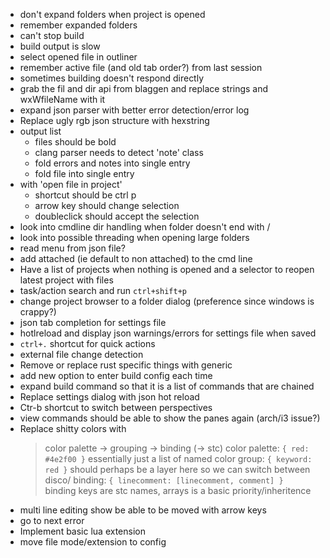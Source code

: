 * don't expand folders when project is opened
* remember expanded folders
* can't stop build
* build output is slow
* select opened file in outliner
* remember active file (and old tab order?) from last session
* sometimes building doesn't respond directly
* grab the fil and dir api from blaggen and replace strings and wxWfileName with it
* expand json parser with better error detection/error log
* Replace ugly rgb json structure with hexstring
* output list
	- files should be bold
	- clang parser needs to detect 'note' class
	- fold errors and notes into single entry
	- fold file into single entry
* with 'open file in project'
	- shortcut should be ctrl p
	- arrow key should change selection
	- doubleclick should accept the selection
* look into cmdline dir handling when folder doesn't end with /
* look into possible threading when opening large folders
* read menu from json file?
* add attached (ie default to non attached) to the cmd line
* Have a list of projects when nothing is opened and a selector to reopen latest project with files
* task/action search and run `ctrl+shift+p`
* change project browser to a folder dialog (preference since windows is crappy?)
* json tab completion for settings file
* hotlreload and display json warnings/errors for settings file when saved
* `ctrl+.` shortcut for quick actions
* external file change detection
* Remove or replace rust specific things with generic
* add new option to enter build config each time
* expand build command so that it is a list of commands that are chained
* Replace settings dialog with json hot reload
* Ctr-b shortcut to switch between perspectives
* view commands should be able to show the panes again (arch/i3 issue?)
* Replace shitty colors with
  > color palette -> grouping -> binding (-> stc)
  > color palette: `{ red: #4e2f00 }`
  >   essentially just a list of named color
  > group: `{ keyword: red }`
  > should perhaps be a layer here so we can switch between disco/
  > binding: `{ linecomment: [linecomment, comment] } `
  > binding keys are stc names, arrays is a basic priority/inheritence
* multi line editing show be able to be moved with arrow keys
* go to next error
* Implement basic lua extension
* move file mode/extension to config

